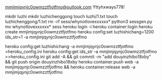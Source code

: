mmjimjqynjc0owmzztfjotfmo@outlook.com
Yttyhxways778!

mkdir luzhi
mkdir luzhichenggong
touch luzhi/1.txt
touch luzhichenggong/1.txt
rm -rf sess/whynotlovexxxxxx*
python3 sessgen.py
mv whynotlovexxxxxx* sess
heroku login -i
heroku container:login
heroku create mmjimjqynjc0owmzztfjotfmo
heroku config:set luzhishichang=1200 ids_str=1 -a mmjimjqynjc0owmzztfjotfmo

heroku config:get luzhishichang -a mmjimjqynjc0owmzztfjotfmo >heroku_config.ini
heroku config:get ids_str -a mmjimjqynjc0owmzztfjotfmo >>heroku_config.ini
git add -A && git commit -m "add douyinzhibo18xby" && git push origin douyinzhibo18xby
heroku container:push web -a mmjimjqynjc0owmzztfjotfmo && heroku container:release web -a mmjimjqynjc0owmzztfjotfmo
